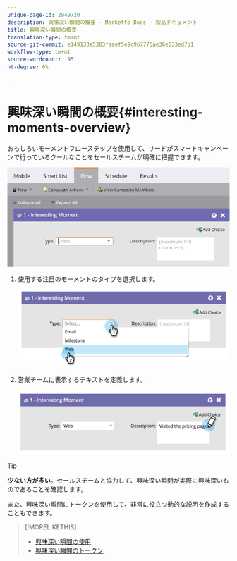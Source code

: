 ```yaml
---
unique-page-id: 2949720
description: 興味深い瞬間の概要 — Marketto Docs — 製品ドキュメント
title: 興味深い瞬間の概要
translation-type: tm+mt
source-git-commit: e149133a5383faaef5e9c9b7775ae36e633ed7b1
workflow-type: tm+mt
source-wordcount: '95'
ht-degree: 0%

---
```



# 興味深い瞬間の概要{#interesting-moments-overview}

おもしろいモーメントフローステップを使用して、リードがスマートキャンペーンで行っているクールなことをセールスチームが明確に把握できます。

![](assets/image2016-1-27-11-3a1-3a53.png)

1. 使用する注目のモーメントのタイプを選択します。

   ![](assets/image2014-9-23-16-3a30-3a33.png)

1. 営業チームに表示するテキストを定義します。

   ![](assets/image2014-9-23-16-3a30-3a53.png)

>[!TIP]
>
>**少ない方が多い**。セールスチームと協力して、興味深い瞬間が実際に興味深いものであることを確認します。

また、興味深い瞬間にトークンを使用して、非常に役立つ動的な説明を作成することもできます。

>[!MORELIKETHIS]
>
>* [興味深い瞬間の使用](using-interesting-moments.md)
>* [興味深い瞬間のトークン](tokens-for-interesting-moments.md)

>



